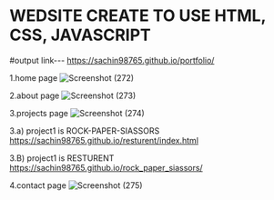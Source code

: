 # WEDSITE CREATE TO USE  HTML, CSS, JAVASCRIPT
#output
link--- https://sachin98765.github.io/portfolio/

1.home page
![Screenshot (272)](https://github.com/user-attachments/assets/6766b8b3-f40c-45e3-8c3a-bf6d696748e7)

2.about page
  ![Screenshot (273)](https://github.com/user-attachments/assets/eed0ce92-d12c-4e78-976a-41d003509235)

3.projects page
  ![Screenshot (274)](https://github.com/user-attachments/assets/6a10f098-7072-4f4b-9c4a-bde0bf19b5ba)

 3.a) project1 is ROCK-PAPER-SIASSORS
     https://sachin98765.github.io/resturent/index.html

3.B) project1 is RESTURENT
       https://sachin98765.github.io/rock_paper_siassors/
          
4.contact page
![Screenshot (275)](https://github.com/user-attachments/assets/41535735-ee4f-4f42-9308-fce1cbb65680)
